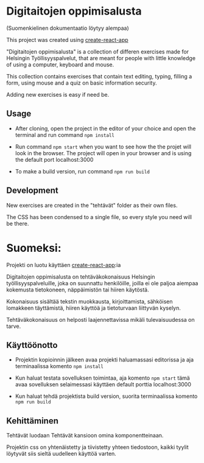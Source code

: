 # Digitaitojen oppimisalusta

(Suomenkielinen dokumentaatio löytyy alempaa)

This project was created using [create-react-app](https://reactjs.org/docs/create-a-new-react-app.html)

"Digitaitojen oppimisalusta" is a collection of differen exercises made for Helsingin Työllisyyspalvelut, that are meant for people with little knowledge of using a computer, keyboard and mouse.

This collection contains exercises that contain text editing, typing, filling a form, using mouse and a quiz on basic information security.

Adding new exercises is easy if need be.

## Usage

- After cloning, open the project in the editor of your choice and open the terminal and run command `npm install`

- Run command `npm start` when you want to see how the the projet will look in the browser. The project will open in your browser and is using the default port localhost:3000

- To make a build version, run command `npm run build`

## Development

New exercises are created in the "tehtävät" folder as their own files.

The CSS has been condensed to a single file, so every style you need will be there.

# Suomeksi:

Projekti on luotu käyttäen [create-react-app](https://reactjs.org/docs/create-a-new-react-app.html):ia

Digitaitojen oppimisalusta on tehtäväkokonaisuus Helsingin työllisyyspalveluille, joka on suunnattu henkilöille, joilla ei ole paljoa aiempaa kokemusta tietokoneen, näppäimistön tai hiiren käytöstä.

Kokonaisuus sisältää tekstin muokkausta, kirjoittamista, sähköisen lomakkeen täyttämistä, hiiren käyttöä ja tietoturvaan liittyvän kyselyn.

Tehtäväkokonaisuus on helposti laajennettavissa mikäli tulevaisuudessa on tarve.

## Käyttöönotto

- Projektin kopioinnin jälkeen avaa projekti haluamassasi editorissa ja aja terminaalissa komento `npm install`

- Kun haluat testata sovelluksen toimintaa, aja komento `npm start` tämä avaa sovelluksen selaimessasi käyttäen default porttia localhost:3000

- Kun haluat tehdä projektista build version, suorita terminaalissa komento `npm run build`

## Kehittäminen

Tehtävät luodaan Tehtävät kansioon omina komponentteinaan.

Projektin css on yhtenäistetty ja tiivistetty yhteen tiedostoon, kaikki tyylit löytyvät siis sieltä uudelleen käyttöä varten.
